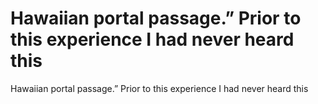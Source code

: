 # Hawaiian portal passage.” Prior to this experience I had never heard this

Hawaiian portal passage.” Prior to this experience I had never heard this